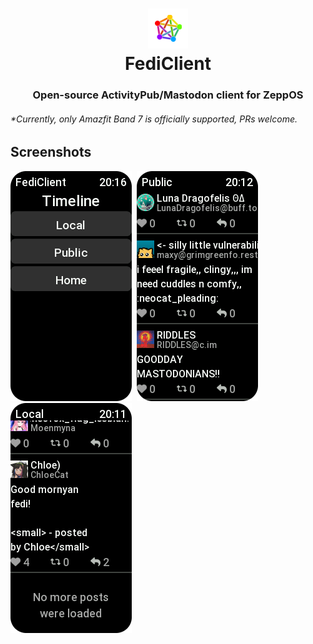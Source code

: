 <h1 align="center">
  <img src="./assets/194x368-amazfit-band-7/icon.png">
  <br>
  FediClient
</h1>
<h3 align="center">
  Open-source ActivityPub/Mastodon client for ZeppOS
</h3>
<h6>*Currently, only Amazfit Band 7 is officially supported, PRs welcome.</h6>
<h2>Screenshots</h2>
<span>
  <img src=".assets/zepp_screenshot_1717273008093.png"><!--
-->&nbsp;&nbsp;<!--
--><img src=".assets/zepp_screenshot_1717272801057.png"><!--
-->&nbsp;&nbsp;<!--
--><img src=".assets/zepp_screenshot_1717272729052.png">
</span>
